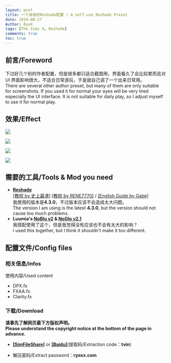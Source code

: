 ```yaml
---
layout: post
title: 一个自用的Reshade配置 / A self-use Reshade Preset
date: 2019-08-27
Author: RyoX
tags: [The Sims 4, Reshade]
comments: true
toc: true
---
```


## 前言/Foreword

下过好几个别的作者配置，但是很多都只适合截图用，界面看久了会比较累而且对 UI 界面影响很大，不适合日常游玩，于是就自己调了一个出来日常用。  
There are several other author preset, but many of them are only suitable for screenshots. If you used it for normal your eyes will be very tired especially the UI interface. It is not suitable for daily play, so I adjust myself to use it for normal play.

## 效果/Effect

![](https://raw.githubusercontent.com/ryoxxyz/MyPage/master/images/2019-08-27/reshade_environment_0.png)

<!--break-->

![](https://raw.githubusercontent.com/ryoxxyz/MyPage/master/images/2019-08-27/reshade_environment_1.png)

![](https://raw.githubusercontent.com/ryoxxyz/MyPage/master/images/2019-08-27/reshade_human_effect_0.png)

![](https://raw.githubusercontent.com/ryoxxyz/MyPage/master/images/2019-08-27/reshade_human_effect_1.png)

## 需要的工具/Tools & Mod you need

- **[Reshade](https://reshade.me/ 'Reshade')**  
  [[教程 by 史上最渣]](https://www.sglynp.com/forum.php?mod=viewthread&tid=22944&highlight=%BB%AD%D6%CA) [[教程 by RENE7770]](https://www.sglynp.com/forum.php?mod=viewthread&tid=22893&highlight=%BB%AD%D6%CA) / [[English Guide by Gabe]](https://gvbe-sb.tumblr.com/post/156049821342/its-very-simple-that-i-can-guarantee-they-have)  
  我使用的版本是**4.3.0**，不过版本应该不会造成太大问题。  
  The version I am using is the latest **4.3.0**, but the version should not cause too much problems.
  <br/>
- **Luumia's [NoBlu v2](https://luumiasims.com/post/176043227929/its-been-well-over-a-year-since-noblu-v1-came-out) & [NoGlo v2.1](https://luumiasims.com/post/167217001494/i-released-the-noglo-mod-about-a-year-and-a-half)**  
  我搭配使用了这个，但是我觉得没有应该也不会有太大的影响？  
  I used this together, but I think it shouldn't make it too different.

## 配置文件/Config files

### 相关信息/Infos

使用内容/Used content

- DPX.fx
- FXAA.fx
- Clarity.fx

### 下载/Download

**请事先了解网页最下方版权声明。**  
**Please understand the copyright notice at the bottom of the page in advance.**

- **[[SimFileShare]](http://www.simfileshare.net/download/1202509/)** or **[[Baidu]](https://pan.baidu.com/s/1TPz_6OMcLxry3WzzGtyq6w)**(提取码/Extraction code：**tvin**)

- 解压密码/Extract password：**ryoxx.com**
